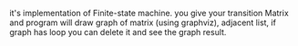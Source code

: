 it's implementation of  Finite-state machine. you give your transition Matrix and program will draw graph of matrix (using graphviz), adjacent list, if graph has loop you can delete it and see the graph result. 	
